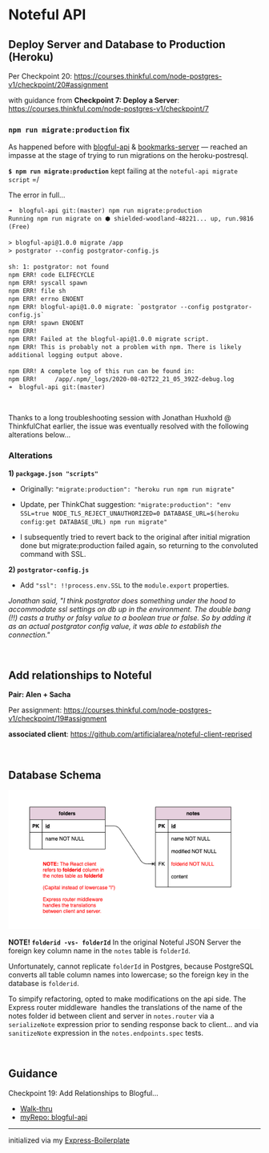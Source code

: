 # Noteful API

## Deploy Server and Database to Production (Heroku)

Per Checkpoint 20: https://courses.thinkful.com/node-postgres-v1/checkpoint/20#assignment

with guidance from **Checkpoint 7: Deploy a Server**: https://courses.thinkful.com/node-postgres-v1/checkpoint/7

### `npm run migrate:production` fix

As happened before with [blogful-api](https://github.com/artificialarea/blogful-api/blob/master/README.md) & [bookmarks-server](https://github.com/artificialarea/bookmarks-server/blob/master/README.md) — reached an impasse at the stage of trying to run migrations on the heroku-postresql.

**`$ npm run migrate:production`** kept failing at the `noteful-api migrate script` =/

The error in full...
```
➜  blogful-api git:(master) npm run migrate:production
Running npm run migrate on ⬢ shielded-woodland-48221... up, run.9816 (Free)

> blogful-api@1.0.0 migrate /app
> postgrator --config postgrator-config.js

sh: 1: postgrator: not found
npm ERR! code ELIFECYCLE
npm ERR! syscall spawn
npm ERR! file sh
npm ERR! errno ENOENT
npm ERR! blogful-api@1.0.0 migrate: `postgrator --config postgrator-config.js`
npm ERR! spawn ENOENT
npm ERR! 
npm ERR! Failed at the blogful-api@1.0.0 migrate script.
npm ERR! This is probably not a problem with npm. There is likely additional logging output above.

npm ERR! A complete log of this run can be found in:
npm ERR!     /app/.npm/_logs/2020-08-02T22_21_05_392Z-debug.log
➜  blogful-api git:(master)
```

<br />

Thanks to a long troubleshooting session with Jonathan Huxhold @ ThinkfulChat earlier, the issue was eventually resolved with the following alterations below...

### Alterations 

**1) `packgage.json "scripts"`**

* Originally:
`"migrate:production": "heroku run npm run migrate"`

* Update, per ThinkChat suggestion:
`"migrate:production": "env SSL=true NODE_TLS_REJECT_UNAUTHORIZED=0 DATABASE_URL=$(heroku config:get DATABASE_URL) npm run migrate"`

* I subsequently tried to revert back to the original after initial migration done but migrate:production failed again, so returning to the convoluted command with SSL.

**2) `postgrator-config.js`**

* Add `"ssl": !!process.env.SSL` to the `module.export` properties.

_Jonathan said, "I think postgrator does something under the hood to accommodate ssl settings on db up in the environment. The double bang (!!) casts a truthy or falsy value to a boolean true or false. So by adding it as an actual postgrator config value, it was able to establish the connection."_

<br />

## Add relationships to Noteful
**Pair: Alen + Sacha**

Per assignment: https://courses.thinkful.com/node-postgres-v1/checkpoint/19#assignment

**associated client**: https://github.com/artificialarea/noteful-client-reprised

<br />

## Database Schema
![Noteful API Entity Relationship Diagram](/migrations/erd-noteful.png)

**NOTE! `folderid -vs- folderId`** In the original Noteful JSON Server the foreign key column name in the `notes` table is `folderId`.

Unfortunately, cannot replicate `folderId` in Postgres, because PostgreSQL converts all table column names into lowercase; so the foreign key in the database is `folderid`.

To simpify refactoring, opted to make modifications on the api side. The Express router middleware 
handles the translations of the name of the notes folder id between client and server in `notes.router` via a `serializeNote` expression prior to sending response back to client... and via `sanitizeNote` expression in the `notes.endpoints.spec` tests.

<br />

## Guidance
Checkpoint 19: Add Relationships to Blogful...
* [Walk-thru](https://courses.thinkful.com/node-postgres-v1/checkpoint/19)
* [myRepo: blogful-api](https://github.com/artificialarea/blogful-api)

<hr />

initialized via my [Express-Boilerplate](https://github.com/artificialarea/express-boilerplate)
